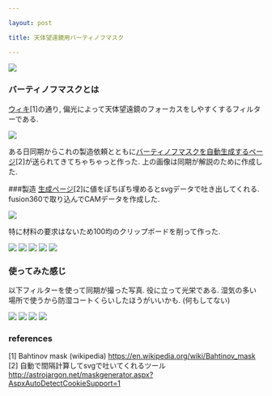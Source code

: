 ```yaml
---

layout: post

title: 天体望遠鏡用バーティノフマスク

---
```




<img src="https://raw.githubusercontent.com/gakuseishitsu/gakuseishitsu.github.io/master/images/191123_mask/m1.jpg">

### バーティノフマスクとは
[ウィキ](https://en.wikipedia.org/wiki/Bahtinov_mask)[1]の通り, 偏光によって天体望遠鏡のフォーカスをしやすくするフィルターである.  

<img src="https://raw.githubusercontent.com/gakuseishitsu/gakuseishitsu.github.io/master/images/191123_mask/m2.jpg">

ある日同期からこれの製造依頼とともに[バーティノフマスクを自動生成するページ](http://astrojargon.net/maskgenerator.aspx?AspxAutoDetectCookieSupport=1)[2]が送られてきてちゃちゃっと作った.  上の画像は同期が解説のために作成した.  

###製造
[生成ページ](http://astrojargon.net/maskgenerator.aspx?AspxAutoDetectCookieSupport=1)[2]に値をぽちぽち埋めるとsvgデータで吐き出してくれる.  fusion360で取り込んでCAMデータを作成した.  

<img src="https://raw.githubusercontent.com/gakuseishitsu/gakuseishitsu.github.io/master/images/191123_mask/m3.jpg">

特に材料の要求はないため100均のクリップボードを削って作った.

<img src="https://raw.githubusercontent.com/gakuseishitsu/gakuseishitsu.github.io/master/images/191123_mask/m4.jpg">
<img src="https://raw.githubusercontent.com/gakuseishitsu/gakuseishitsu.github.io/master/images/191123_mask/m5.jpg">
<img src="https://raw.githubusercontent.com/gakuseishitsu/gakuseishitsu.github.io/master/images/191123_mask/m6.jpg">
<img src="https://raw.githubusercontent.com/gakuseishitsu/gakuseishitsu.github.io/master/images/191123_mask/m7.jpg">
<img src="https://raw.githubusercontent.com/gakuseishitsu/gakuseishitsu.github.io/master/images/191123_mask/m8.jpg">

### 使ってみた感じ

以下フィルターを使って同期が撮った写真. 
役に立って光栄である. 
湿気の多い場所で使うから防湿コートくらいしたほうがいいかも. (何もしてない)  

<img src="https://raw.githubusercontent.com/gakuseishitsu/gakuseishitsu.github.io/master/images/191123_mask/m9.jpg">
<img src="https://raw.githubusercontent.com/gakuseishitsu/gakuseishitsu.github.io/master/images/191123_mask/m10.jpg">
<img src="https://raw.githubusercontent.com/gakuseishitsu/gakuseishitsu.github.io/master/images/191123_mask/m11.jpg">
<img src="https://raw.githubusercontent.com/gakuseishitsu/gakuseishitsu.github.io/master/images/191123_mask/m12.jpg">

### references
[1] Bahtinov mask (wikipedia)
https://en.wikipedia.org/wiki/Bahtinov_mask
[2] 自動で間隔計算してsvgで吐いてくれるツール
http://astrojargon.net/maskgenerator.aspx?AspxAutoDetectCookieSupport=1
